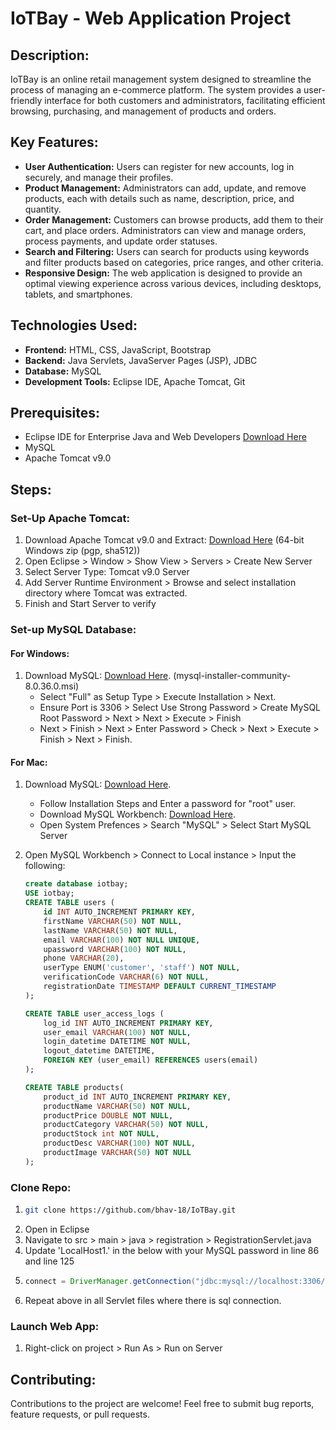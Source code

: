 # IoTBay - Web Application Project

## Description:
IoTBay is an online retail management system designed to streamline the process of managing an e-commerce platform. The system provides a user-friendly interface for both customers and administrators, facilitating efficient browsing, purchasing, and management of products and orders.

## Key Features:
- **User Authentication:** Users can register for new accounts, log in securely, and manage their profiles.
- **Product Management:** Administrators can add, update, and remove products, each with details such as name, description, price, and quantity.
- **Order Management:** Customers can browse products, add them to their cart, and place orders. Administrators can view and manage orders, process payments, and update order statuses.
- **Search and Filtering:** Users can search for products using keywords and filter products based on categories, price ranges, and other criteria.
- **Responsive Design:** The web application is designed to provide an optimal viewing experience across various devices, including desktops, tablets, and smartphones.

## Technologies Used:
- **Frontend:** HTML, CSS, JavaScript, Bootstrap
- **Backend:** Java Servlets, JavaServer Pages (JSP), JDBC
- **Database:** MySQL
- **Development Tools:** Eclipse IDE, Apache Tomcat, Git

## Prerequisites:
- Eclipse IDE for Enterprise Java and Web Developers [Download Here](https://www.eclipse.org/downloads/packages/release/2024-03/r/eclipse-ide-enterprise-java-and-web-developers)
- MySQL
- Apache Tomcat v9.0

## Steps:

### Set-Up Apache Tomcat:
1. Download Apache Tomcat v9.0 and Extract: [Download Here](https://tomcat.apache.org/download-90.cgi) (64-bit Windows zip (pgp, sha512))
2. Open Eclipse > Window > Show View > Servers > Create New Server
3. Select Server Type: Tomcat v9.0 Server
4. Add Server Runtime Environment > Browse and select installation directory where Tomcat was extracted.
5. Finish and Start Server to verify

### Set-up MySQL Database:
#### For Windows:
1. Download MySQL: [Download Here](https://dev.mysql.com/downloads/installer/). (mysql-installer-community-8.0.36.0.msi)
    - Select "Full" as Setup Type > Execute Installation > Next.
    - Ensure Port is 3306 > Select Use Strong Password > Create MySQL Root Password > Next > Next > Execute > Finish
    - Next > Finish > Next > Enter Password > Check > Next > Execute > Finish > Next > Finish.
   
#### For Mac:
1. Download MySQL: [Download Here](https://dev.mysql.com/downloads/mysql/).
    - Follow Installation Steps and Enter a password for "root" user.
    - Download MySQL Workbench: [Download Here](https://dev.mysql.com/downloads/workbench/).
    - Open System Prefences > Search "MySQL" > Select Start MySQL Server

2. Open MySQL Workbench > Connect to Local instance > Input the following:
    ```sql
    create database iotbay;
    USE iotbay;
    CREATE TABLE users (
        id INT AUTO_INCREMENT PRIMARY KEY,
        firstName VARCHAR(50) NOT NULL,
        lastName VARCHAR(50) NOT NULL,
        email VARCHAR(100) NOT NULL UNIQUE,
        upassword VARCHAR(100) NOT NULL,
        phone VARCHAR(20),
        userType ENUM('customer', 'staff') NOT NULL,
        verificationCode VARCHAR(6) NOT NULL,
        registrationDate TIMESTAMP DEFAULT CURRENT_TIMESTAMP
    );

    CREATE TABLE user_access_logs (
        log_id INT AUTO_INCREMENT PRIMARY KEY,
        user_email VARCHAR(100) NOT NULL,
        login_datetime DATETIME NOT NULL,
        logout_datetime DATETIME,
        FOREIGN KEY (user_email) REFERENCES users(email)
    );

    CREATE TABLE products(
    	product_id INT AUTO_INCREMENT PRIMARY KEY,
        productName VARCHAR(50) NOT NULL,
        productPrice DOUBLE NOT NULL,
        productCategory VARCHAR(50) NOT NULL,
        productStock int NOT NULL,
        productDesc VARCHAR(100) NOT NULL,
        productImage VARCHAR(50) NOT NULL
    );
    ```

### Clone Repo:
1. ```bash
   git clone https://github.com/bhav-18/IoTBay.git
2. Open in Eclipse
3. Navigate to src > main > java > registration > RegistrationServlet.java
4. Update 'LocalHost1.' in the below with your MySQL password in line 86 and line 125
5. ```java :
   connect = DriverManager.getConnection("jdbc:mysql://localhost:3306/iotbay?useSSL=false","root","LocalHost1.");
6. Repeat above in all Servlet files where there is sql connection.

### Launch Web App:
1. Right-click on project > Run As > Run on Server

## Contributing:
Contributions to the project are welcome! Feel free to submit bug reports, feature requests, or pull requests.
